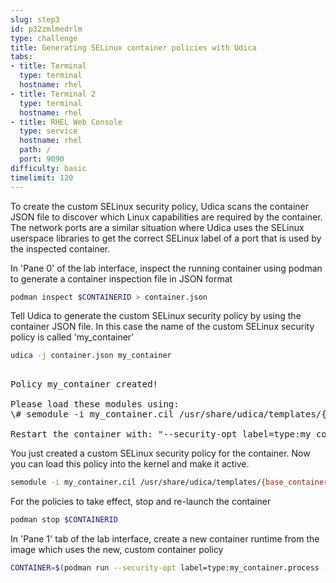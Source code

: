 ```yaml
---
slug: step3
id: p32zmlmedrlm
type: challenge
title: Generating SELinux container policies with Udica
tabs:
- title: Terminal
  type: terminal
  hostname: rhel
- title: Terminal 2
  type: terminal
  hostname: rhel
- title: RHEL Web Console
  type: service
  hostname: rhel
  path: /
  port: 9090
difficulty: basic
timelimit: 120
---
```

To create the custom SELinux security policy, Udica scans the container JSON
file to discover which Linux capabilities are required by the container. The
network ports are a similar situation where Udica uses the SELinux userspace
libraries to get the correct SELinux label of a port that is used by the
inspected container.

In 'Pane 0' of the lab interface, inspect the running container using
podman to generate a container inspection file in JSON format

```bash
podman inspect $CONTAINERID > container.json
```

Tell Udica to generate the custom SELinux security policy by using the container
JSON file. In this case the name of the custom SELinux security policy is called
'my_container'

```bash
udica -j container.json my_container
```

<pre class="file">

Policy my_container created!

Please load these modules using:
\# semodule -i my_container.cil /usr/share/udica/templates/{base_container.cil,net_container.cil,home_container.cil}

Restart the container with: "--security-opt label=type:my_container.process" parameter
</pre>

You just created a custom SELinux security policy for the container. Now you can
load this policy into the kernel and make it active.

```bash
semodule -i my_container.cil /usr/share/udica/templates/{base_container.cil,net_container.cil,home_container.cil}
```

For the policies to take effect, stop and re-launch the container

```bash
podman stop $CONTAINERID
```

In 'Pane 1' tab of the lab interface, create a new container runtime from
the image which uses the new, custom container policy

```bash
CONTAINER=$(podman run --security-opt label=type:my_container.process -v /home:/home:ro -v/var/spool:/var/spool:rw -d -p 80:80 -it registry.access.redhat.com/ubi9/ubi)
```

